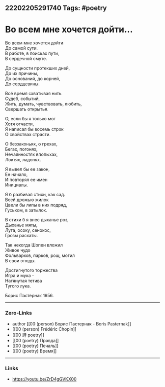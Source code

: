22202205291740
Tags: #poetry  
---
# Во всем мне хочется дойти…

Во всем мне хочется дойти  
До самой сути.  
В работе, в поисках пути,  
В сердечной смуте.

До сущности протекших дней,  
До их причины,  
До оснований, до корней,  
До сердцевины.

Всё время схватывая нить  
Судеб, событий,  
Жить, думать, чувствовать, любить,  
Свершать открытья.

О, если бы я только мог  
Хотя отчасти,  
Я написал бы восемь строк  
О свойствах страсти.

О беззаконьях, о грехах,  
Бегах, погонях,  
Нечаянностях впопыхах,  
Локтях, ладонях.

Я вывел бы ее закон,  
Ее начало,  
И повторял ее имен  
Инициалы.

Я б разбивал стихи, как сад.  
Всей дрожью жилок  
Цвели бы липы в них подряд,  
Гуськом, в затылок.

В стихи б я внес дыханье роз,  
Дыханье мяты,  
Луга, осоку, сенокос,  
Грозы раскаты.

Так некогда Шопен вложил  
Живое чудо  
Фольварков, парков, рощ, могил  
В свои этюды.

Достигнутого торжества  
Игра и мука -  
Натянутая тетива  
Тугого лука.

Борис Пастернак 1956.

---
### Zero-Links
- author [[00 (person) Борис Пастернак - Boris Pasternak]]
- [[00 (person) Frédéric Chopin]]
- [[00 詩 poetry]]
- [[00 (poetry) Правда]]
- [[00 (poetry) Печаль]]
- [[00 (poetry) Время]]
---
### Links
- https://youtu.be/ZrD4gGVKX00


